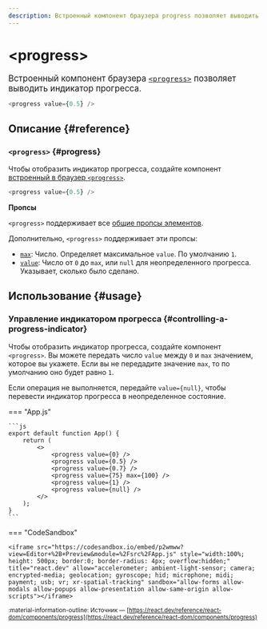 ```yaml
---
description: Встроенный компонент браузера progress позволяет выводить индикатор прогресса
---
```


# &lt;progress&gt;

<big>Встроенный компонент браузера [`<progress>`](https://hcdev.ru/html/progress/) позволяет выводить индикатор прогресса.</big>

```js
<progress value={0.5} />
```

## Описание {#reference}

### `<progress>` {#progress}

Чтобы отобразить индикатор прогресса, создайте компонент [встроенный в браузер `<progress>`](https://hcdev.ru/html/progress/).

```js
<progress value={0.5} />
```

**Пропсы**

`<progress>` поддерживает все [общие пропсы элементов](./common.md#props).

Дополнительно, `<progress>` поддерживает эти пропсы:

-   [`max`](https://hcdev.ru/html/progress/#_3): Число. Определяет максимальное `value`. По умолчанию `1`.
-   [`value`](https://hcdev.ru/html/progress/#_3): Число от `0` до `max`, или `null` для неопределенного прогресса. Указывает, сколько было сделано.

## Использование {#usage}

### Управление индикатором прогресса {#controlling-a-progress-indicator}

Чтобы отобразить индикатор прогресса, создайте компонент `<progress>`. Вы можете передать число `value` между `0` и `max` значением, которое вы укажете. Если вы не передадите значение `max`, то по умолчанию оно будет равно `1`.

Если операция не выполняется, передайте `value={null}`, чтобы перевести индикатор прогресса в неопределенное состояние.

=== "App.js"

    ```js
    export default function App() {
    	return (
    		<>
    			<progress value={0} />
    			<progress value={0.5} />
    			<progress value={0.7} />
    			<progress value={75} max={100} />
    			<progress value={1} />
    			<progress value={null} />
    		</>
    	);
    }
    ```

=== "CodeSandbox"

    <iframe src="https://codesandbox.io/embed/p2wmww?view=Editor+%2B+Preview&module=%2Fsrc%2FApp.js" style="width:100%; height: 500px; border:0; border-radius: 4px; overflow:hidden;" title="react.dev" allow="accelerometer; ambient-light-sensor; camera; encrypted-media; geolocation; gyroscope; hid; microphone; midi; payment; usb; vr; xr-spatial-tracking" sandbox="allow-forms allow-modals allow-popups allow-presentation allow-same-origin allow-scripts"></iframe>

<small>:material-information-outline: Источник &mdash; [https://react.dev/reference/react-dom/components/progress](https://react.dev/reference/react-dom/components/progress)</small>
